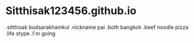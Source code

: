 # Sitthisak123456.github.io
.sitthisak budsarakhamkul 
.nickname pai 
.both bangkok
.beef noodle pizza
.life stype
.I'm going